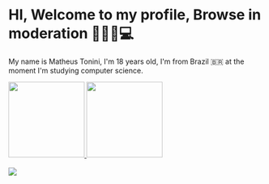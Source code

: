 # HI, Welcome to my profile, Browse in moderation 👨🏼‍💻💻

My name is Matheus Tonini, I'm 18 years old, I'm from Brazil 🇧🇷 at the moment I'm studying computer science.


  <a href="https://github.com/ztonin0">
  <img height="150em" src="https://github-readme-stats.vercel.app/api?username=ztonini0&show_icons=true&theme=blue-green&include_all_commits=true&count_private=true"/>
  <img height="150em" src="https://github-readme-stats.vercel.app/api/top-langs/?username=ztonini0&layout=compact&langs_count=7&theme=blue-green"/>
</div>

<div style="display: inline_block"><br>
<a href="https://gifs.alphacoders.com/gifs/view/75682"><img src="https://giffiles.alphacoders.com/756/75682.gif"></a>
</div>

<p>
  

